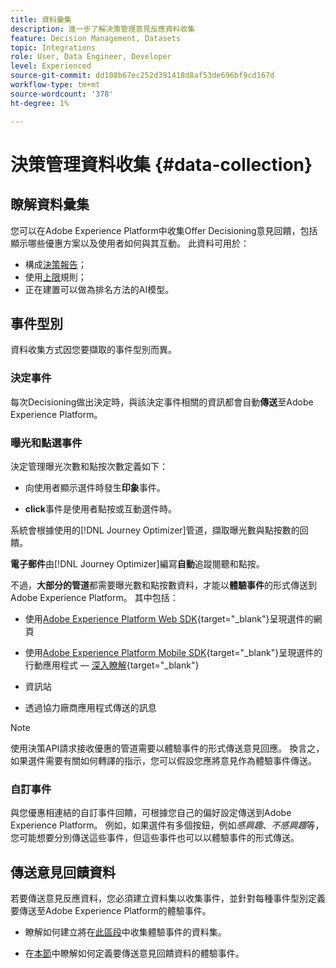 ```yaml
---
title: 資料彙集
description: 進一步了解決策管理意見反應資料收集
feature: Decision Management, Datasets
topic: Integrations
role: User, Data Engineer, Developer
level: Experienced
source-git-commit: dd108b67ec252d391418d8af53de696bf9cd167d
workflow-type: tm+mt
source-wordcount: '378'
ht-degree: 1%

---
```


# 決策管理資料收集 {#data-collection}

## 瞭解資料彙集

您可以在Adobe Experience Platform中收集Offer Decisioning意見回饋，包括顯示哪些優惠方案以及使用者如何與其互動。 此資料可用於：

* 構成[決策報告](../cja-reporting.md)；
* 使用[上限](../items.md#capping)規則；
* 正在建置可以做為排名方法的AI模型<!--add link-->。

## 事件型別

資料收集方式因您要擷取的事件型別而異。

### 決定事件

每次Decisioning做出決定時，與該決定事件相關的資訊都會自動&#x200B;**傳送**&#x200B;至Adobe Experience Platform。<!--TBC + link-->

### 曝光和點選事件

決定管理曝光次數和點按次數定義如下：

* 向使用者顯示選件時發生&#x200B;**印象**&#x200B;事件。

* **click**&#x200B;事件是使用者點按或互動選件時。

系統會根據使用的[!DNL Journey Optimizer]管道，擷取曝光數與點按數的回饋。

**電子郵件**&#x200B;由[!DNL Journey Optimizer]編寫&#x200B;**自動**&#x200B;追蹤閱聽和點按。

不過，**大部分的管道**&#x200B;都需要曝光數和點按數資料，才能以&#x200B;**體驗事件**&#x200B;的形式傳送到Adobe Experience Platform。 其中包括：

* 使用[Adobe Experience Platform Web SDK](https://experienceleague.adobe.com/docs/experience-platform/edge/home.html){target="_blank"}呈現選件的網頁

* 使用[Adobe Experience Platform Mobile SDK](https://experienceleague.adobe.com/docs/platform-learn/data-collection/mobile-sdk/overview.html){target="_blank"}呈現選件的行動應用程式 — [深入瞭解](https://developer.adobe.com/client-sdks/documentation/adobe-journey-optimizer-decisioning/#ab-sj-tracking-servers){target="_blank"}
* 資訊站
* 透過協力廠商應用程式傳送的訊息
  <!--Mobile push notifications authored by [!DNL Journey Optimizer] - [Learn more](https://developer.adobe.com/client-sdks/documentation/adobe-journey-optimizer/api-reference/#handlenotificationresponse){target="_blank"}-->

>[!NOTE]
>
>使用決策API請求接收優惠的管道需要以體驗事件的形式傳送意見回應。 換言之，如果選件需要有關如何轉譯的指示，您可以假設您應將意見作為體驗事件傳送。

### 自訂事件

與您優惠相連結的自訂事件回饋，可根據您自己的偏好設定傳送到Adobe Experience Platform。 例如，如果選件有多個按鈕，例如&#x200B;*感興趣*、*不感興趣*&#x200B;等，您可能想要分別傳送這些事件，但這些事件也可以以體驗事件的形式傳送。

## 傳送意見回饋資料

若要傳送意見反應資料，您必須建立資料集以收集事件，並針對每種事件型別定義要傳送至Adobe Experience Platform的體驗事件。

* 瞭解如何建立將在[此區段](create-dataset.md)中收集體驗事件的資料集。

* 在[本節](schema-requirement.md)中瞭解如何定義要傳送意見回饋資料的體驗事件。
